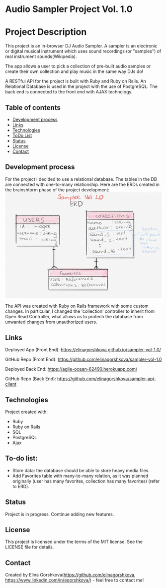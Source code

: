 # Audio Sampler Project Vol. 1.0

# Project Description
This project is an in-browser DJ Audio Sampler. A sampler is an electronic or digital musical instrument which uses sound recordings (or "samples") of real instrument sounds(Wikipedia).

The app allows a user to pick a collection of pre-built audio samples or create their own collection and play music in the same way DJs do!

A RESTful API for the project is built with Ruby and Ruby on Rails.
An Relational Database is used in the project with the use of PostgreSQL. The back end is connected to the front end with AJAX technology.

## Table of contents
* [Development process](#development-process)
* [Links](#links)
* [Technologies](#technologies)
* [ToDo List](#to-do-list)
* [Status](#status)
* [License](#license)
* [Contact](#contact)

## Development process

For the project I decided to use a relational database. The tables in the DB are connected with one-to-many relationship. Here are the ERDs created in the brainshtorm phase of the project development:
![erd](./public/erd.jpeg)

The API was created with Ruby on Rails framework with some custom changes. In particular, I changed the 'collection' controller to inherit from Open Read Controller, what allows us to protech the database from unwanted changes from unauthorized users.

## Links
Deployed App (Front End): https://elinagorshkova.github.io/sampler-vol-1.0/

GitHub Repo (Front End): https://github.com/elinagorshkova/sampler-vol-1.0

Deployed Back End: https://agile-ocean-62490.herokuapp.com/

GitHub Repo (Back End): https://github.com/elinagorshkova/sampler-api-client

## Technologies
Project created with:
* Ruby
* Ruby on Rails
* SQL
* PostgreSQL
* Ajax

## To-do list:
* Store data: the database should be able to store heavy media files.
* Add Favorites table with many-to-many relation, as it was planned originally (user has many favorites, collection has many favorites) (refer to ERD).

## Status
Project is in progress.
Continue adding new features.


## License

This project is licensed under the terms of the MIT license. See the LICENSE file for details.

## Contact
Created by Elina Gorshkova(https://github.com/elinagorshkova, https://www.linkedin.com/in/egorshkova/) - feel free to contact me!
